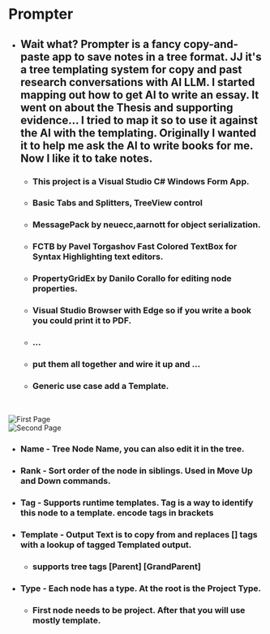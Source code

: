 # Prompter
* ## Wait what? Prompter is a fancy copy-and-paste app to save notes in a tree format. JJ it's a tree templating system for copy and past research conversations with AI LLM.  I started mapping out how to get AI to write an essay.  It went on about the Thesis and supporting evidence... I tried to map it so to use it against the AI with the templating.  Originally I wanted it to help me ask the AI to write books for me.  Now I like it to take notes.    
  * ### This project is a Visual Studio C# Windows Form App.
  * ### Basic Tabs and Splitters, TreeView control
  * ### MessagePack by neuecc,aarnott for object serialization.  
  * ### FCTB by Pavel Torgashov Fast Colored TextBox for Syntax Highlighting text editors.
  * ### PropertyGridEx by Danilo Corallo for editing node properties.
  * ### Visual Studio Browser with Edge so if you write a book you could print it to PDF.
  * ### ...
  * ### put them all together and wire it up and ...
  * ### Generic use case add a Template.
  </br> 

![First Page](https://mmeents.github.io/files/PrompterPage1.png)
  </br>
![Second Page](https://mmeents.github.io/files/PrompterPage2.png)
* ### Name - Tree Node Name, you can also edit it in the tree.
* ### Rank - Sort order of the node in siblings.  Used in Move Up and Down commands.
* ### Tag - Supports runtime templates. Tag is a way to identify this node to a template. encode tags in brackets
* ### Template - Output Text is to copy from and replaces \[\] tags with a lookup of tagged Templated output.
  * ### supports tree tags \[Parent\] \[GrandParent\]
* ### Type - Each node has a type.  At the root is the Project Type.
  * ### First node needs to be project.  After that you will use mostly template.